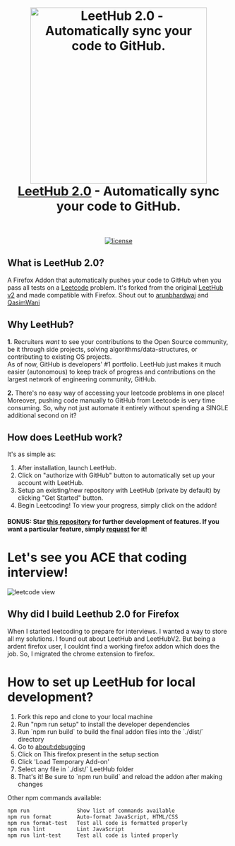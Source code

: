 <h1 align="center">
  <a href="https://standardjs.com"><img src="assets/octocode.png" alt="LeetHub 2.0 - Automatically sync your code to GitHub." width="400"></a>
  <br>
  <a href="https://chrome.google.com/webstore/detail/leethub-v2/mhanfgfagplhgemhjfeolkkdidbakocm">LeetHub 2.0</a> - Automatically sync your code to GitHub.
  <br>
  <br>
</h1>

<p align="center">
  <a href="https://github.com/maitreya2954/LeetHub-2.0-Firefox/blob/main/LICENSE">
    <img src="https://img.shields.io/badge/license-MIT-blue.svg" alt="license"/>
  </a>
  <!-- <a href="https://discord.gg/anXT9vErxu">
    <img src="https://img.shields.io/discord/781373810251137074" alt="discord">
  </a> -->
  <!-- <a href="https://chrome.google.com/webstore/detail/leethub/aciombdipochlnkbpcbgdpjffcfdbggi">
    <img src="https://img.shields.io/chrome-web-store/v/aciombdipochlnkbpcbgdpjffcfdbggi.svg" alt="chrome-webstore"/>
  </a> -->
  <!-- <a href="https://chrome.google.com/webstore/detail/leethub/aciombdipochlnkbpcbgdpjffcfdbggi">
    <img src="https://img.shields.io/chrome-web-store/d/aciombdipochlnkbpcbgdpjffcfdbggi.svg" alt="users">
  </a>
  <a href="https://github.com/arunbhardwaj/LeetHub-1.1/graphs/contributors" alt="Contributors">
    <img src="https://img.shields.io/github/contributors/arunbhardwaj/LeetHub-1.1" />
  </a> -->
</p>

<!-- <div align="center">
  <a href="https://www.producthunt.com/posts/leethub?utm_source=badge-featured&utm_medium=badge&utm_souce=badge-leethub" target="_blank">
    <img src="https://api.producthunt.com/widgets/embed-image/v1/featured.svg?post_id=275757&theme=light" alt="LeetHub - Automatically sync your code b/w Leetcode & GitHub. | Product Hunt" />
  </a>

  [![Chrome](https://user-images.githubusercontent.com/53124886/111952712-34f12300-8aee-11eb-9fdd-ad579a1eb235.png)](https://chrome.google.com/webstore/detail/leethub/aciombdipochlnkbpcbgdpjffcfdbggi) [![Firefox](https://user-images.githubusercontent.com/53124886/126341427-4a4e57aa-767a-467e-83d2-b31fa3564441.png)](https://addons.mozilla.org/en-US/firefox/addon/leethub/)
</div> -->

<!-- ## LeetHub progress and numbers (YouTube Video):
[![LeetHub](https://user-images.githubusercontent.com/43754306/165053510-a757c95e-c3bc-49d5-995c-7a52368abd37.png)](https://www.youtube.com/watch?v=o33PIjqlOgw "LeetHub saves lives!") -->

## What is LeetHub 2.0?
<p>A Firefox Addon that automatically pushes your code to GitHub when you pass all tests on a <a href="http://leetcode.com/">Leetcode</a> problem. It's forked from the original <a href="https://chromewebstore.google.com/detail/leethub-v2/mhanfgfagplhgemhjfeolkkdidbakocm?hl=en">LeetHub v2</a> and made compatible with Firefox. Shout out to <a href="https://github.com/arunbhardwaj/LeetHub-2.0">arunbhardwaj</a> and <a href="https://github.com/QasimWani/LeetHub">QasimWani</a></p>

## Why LeetHub?
<p> <strong>1.</strong> Recruiters <em>want</em> to see your contributions to the Open Source community, be it through side projects, solving algorithms/data-structures, or contributing to existing OS projects.<br>
As of now, GitHub is developers' #1 portfolio. LeetHub just makes it much easier (autonomous) to keep track of progress and contributions on the largest network of engineering community, GitHub.</p>

<p> <strong>2.</strong> There's no easy way of accessing your leetcode problems in one place! <br>
Moreover, pushing code manually to GitHub from Leetcode is very time consuming. So, why not just automate it entirely without spending a SINGLE additional second on it? </p>

## How does LeetHub work?     

<p>It's as simple as:</p>
<ol>
  <li>After installation, launch LeetHub.</li>
  <li>Click on "authorize with GitHub" button to automatically set up your account with LeetHub.</li>
  <li>Setup an existing/new repository with LeetHub (private by default) by clicking "Get Started" button.</li>
  <li>Begin Leetcoding! To view your progress, simply click on the addon!</li>
</ol>


#### BONUS: Star [this repository](https://github.com/arunbhardwaj/LeetHub-2.0) for further development of features. If you want a particular feature, simply [request](https://github.com/maitreya2954/LeetHub-2.0-Firefox/labels/feature) for it!

# Let's see you ACE that coding interview!

![leetcode view](assets/extension/leetcode.png)

## Why did I build Leethub 2.0 for Firefox

When I started leetcoding to prepare for interviews. I wanted a way to store all my solutions. I found out about LeetHub and LeetHubV2. But being a ardent firefox user, I couldnt find a working firefox addon which does the job. So, I migrated the chrome extension to firefox.

# How to set up LeetHub for local development?

<ol>
  <li>Fork this repo and clone to your local machine</li>
  <li>Run "npm run setup" to install the developer dependencies</li>
  <li>Run `npm run build` to build the final addon files into the `./dist/` directory</li>
  <li>Go to <a href="about://debugging">about:debugging</a> </li>
  <li>Click on <a>This firefox</a> present in the setup section</li> 
  <li>Click 'Load Temporary Add-on'</li>
  <li>Select any file in `./dist/` LeetHub folder</li>
  <li>That's it! Be sure to `npm run build` and reload the addon after making changes</li>
</ol>

Other npm commands available:

```
npm run               Show list of commands available
npm run format        Auto-format JavaScript, HTML/CSS
npm run format-test   Test all code is formatted properly
npm run lint          Lint JavaScript
npm run lint-test     Test all code is linted properly
```
